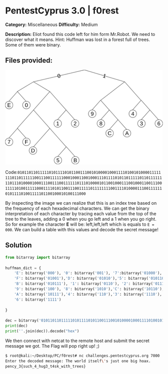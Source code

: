 # PentestCyprus 3.0 | f0rest

**Category:** Miscellaneous **Difficulty:** Medium

**Description:** Eliot found this code left for him form Mr.Robot. We need to discover what it means.
Hint: Huffman was lost in a forest full of trees. Some of them were binary.

## Files provided:
![f0rest](https://github.com/Sikkis/ctf-writeups/blob/master/2017/pentestcyprus3.0/f0rest/images/f0rest.svg)

Code:`0101101101111101011110101100111001010000100011110100101000011111111011011111100111001111110001000110010001110111101011011111011011111111011101000010001110011100111111011101000010110010001110010001100111001111101001111100011110101100111001111101111111100111101000011100111111010111101001111101100100010100111000`

By inspecting the image we can realize that this is an index tree based on the frequency of each hexadecimal characters. We can get the binary interpretation of each character by tracing each value from the top of the tree to the leaves, adding a 0 when you go left and a 1 when you go right. So for example the character **E** will be: left,left,left which is equals to `E = 000`. We can build a table with this values and decode the secret message!

## Solution
```python
from bitarray import bitarray

huffman_dict = {
    'E': bitarray('000'), '0': bitarray('001'), '7':bitarray('01000'), 
    'F': bitarray('01001'),'D': bitarray('01010'),'5': bitarray('010110'),
    'B': bitarray('010111'), '1': bitarray('0110'), '2': bitarray('0111'),
    '9': bitarray('100'), '8': bitarray('1010'),'C': bitarray('10110'),
    'A': bitarray('10111'),'4': bitarray('110'),'3': bitarray('1110'),
    '6': bitarray('1111')

}

dec = bitarray('0101101101111101011110101100111001010000100011110100101000011111111011011111100111001111110001000110010001110111101011011111011011111111011101000010001110011100111111011101000010110010001110010001100111001111101001111100011110101100111001111101111111100111101000011100111111010111101001111101100100010100111000').decode(huffman_dict)
print(dec)
print(''.join(dec)).decode("hex")

```
We then connect with netcat to the remote host and submit the secret message we got. The Flag will pop right up! ;)

```bash
$ root@kali:~/Desktop/PC/f0rest# nc challenges.pentestcyprus.org 7000
Enter the decoded message: The world itself\'s just one big hoax.
pency_3{such_4_hug3_t4sk_with_trees}
```
